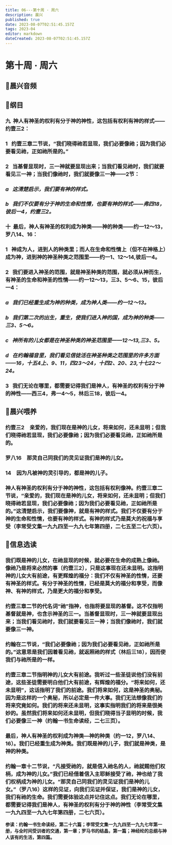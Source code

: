 ```yaml
---
title: 06---第十周 · 周六
description: 晨兴
published: true
date: 2023-08-07T02:51:45.157Z
tags: 2023-04
editor: markdown
dateCreated: 2023-08-07T02:51:45.157Z
---
```


# 第十周 · 周六
## 🎵晨兴音频

## 📖纲目

### 九  神人有神圣的权利有分于神的神性，这包括有权利有神的样式——约壹三2：

### 1   约壹三章二节说，“我们晓得祂若显现，我们必要像祂；因为我们必要看见祂，正如祂所是的。”

### 2   当基督显现时，三一神就要显现出来；当我们看见祂时，我们就要看见三一神；当我们像祂时，我们就要像三一神——2节：

### *a   这清楚启示，我们要有神的样式。*

### *b   我们不仅要有分于神的生命和性情，也要有神的样式——弗四18，彼后一4，约壹三2。*

### 十  最后，神人有神圣的权利成为神类——神的种类——约一12～13，罗八14、16：

### 1   神成为人，进到人的种类里；而人在生命和性情上（但不在神格上）成为神，进到神的神圣种类之范围里——约一1、12～14,彼后一4。

### 2   我们要进入神圣的范围，就是神圣种类的范围，就必须从神而生，有神圣的生命和神圣的性情——约一12～13，三3、5～6、15，彼后一4：

### *a   我们已经重生成为神的种类，成为神人类——约一12～13。*

### *b   我们第二次的出生，重生，使我们进入神的国，成为神的种类——三3、5～6。*

### *c   神所有的儿女都是在神圣种类的神圣范围里——12～13,三3、5。*

### *d   在约翰福音里，我们看见信徒活在神圣种类之范围里的许多方面——16，十五4上、9、11，四23～24，十四2、20、23,十七22～24。*

### 3   我们无论在哪里，都需要记得我们是神人，有神圣的权利有分于神的神性——西三4，弗一4～5，林后三18，彼后一4。

## 📖晨兴喂养

### **约壹三2　亲爱的，我们现在是神的儿女，将来如何，还未显明；但我们晓得祂若显现，我们必要像祂；因为我们必要看见祂，正如祂所是的。**

### **罗八16　那灵自己同我们的灵见证我们是神的儿女。**

### **14　因为凡被神的灵引导的，都是神的儿子。**

### 神人有神圣的权利有分于神的神性，这包括有权利像神。约壹三章二节说，“亲爱的，我们现在是神的儿女，将来如何，还未显明；但我们晓得祂若显现，我们必要像祂；因为我们必要看见祂，正如祂所是的。”这清楚启示，我们要像神，就是有神的样式。我们不仅要有分于神的生命和性情，也要有神的样式。有神的样式乃是莫大的祝福与享受（李常受文集一九九四至一九九七年第四册，二七五至二七六页）。

## 📖信息选读

### 我们既是神的儿女，在祂显现的时候，就必要在生命的成熟上像祂。像祂乃是将来必然的事〔约壹三2〕，只是这事现在还未显明。这指明神的儿女大有前途，有更辉煌的福分：我们不仅有神圣的性情，还要有神圣的样式。有分于神圣的性情，已经是莫大的福分和享受，而像神、有神的样式，乃是更大的福分和享受。

### 约壹三章二节的代名词“祂”指神，也指将要显现的基督。这不仅指明基督就是神，也含示神圣的三一。当基督显现时，三一神就要显现出来；当我们看见祂时，我们就要看见三一神；当我们像祂时，我们就要像三一神。

### 约翰在二节说，“我们必要像祂；因为我们必要看见祂，正如祂所是的。”这意思是我们因着看见祂，就返照祂的样式（林后三18），因而使我们与祂所是的一样。

### 约壹三章二节指明神的儿女大有前途。我听过一些圣徒说他们没有前途，这些圣徒需要明白他们大有前途，有辉煌的福分。“将来如何，还未显明”，这话指明了我们的前途。我们将来如何，这是神圣的奥秘。因为是这样的一个奥秘，所以必定是一件大事。我们无法想像我们的将来究竟如何。我们的将来还未显明，这事实指明我们的将来是很美妙的。虽然我们将来如何还未显明，但我们晓得当子显明的时候，我们必要像三一神（约翰一书生命读经，二七三页）。

### 最后，神人有神圣的权利成为神类—神的种类（约一12，罗八14、16）。我们已经重生成为神类。我们既是神的儿子，我们就是神类，是神的种类。

### 约翰一章十二节说，“凡接受祂的，就是信入祂名的人，祂就赐他们权柄，成为神的儿女。”我们已经借着信入主耶稣接受了祂，神也给了我们权柄成为神的儿女。“那灵自己同我们的灵见证我们是神的儿女。”（罗八16）这样的见证，向我们见证并保证，我们是神的儿女，我们有祂的生命。我们需要体验这点并记住这点。我们无论在哪里，都需要记得我们是神人，有神圣的权利有分于神的神性（李常受文集一九九四至一九九七年第四册，二七六页）。

**参读：约翰一书生命读经，第二十六篇；李常受文集一九九四至一九九七年第一册，与全时间受训者的交通，第一章；罗马书的结晶，第一篇；神经纶的总纲与神人该有的生活，第四篇。**
<!-- Google tag (gtag.js) -->
<script async src="https://www.googletagmanager.com/gtag/js?id=G-1P8709Z16T"></script>
<script>
  window.dataLayer = window.dataLayer || [];
  function gtag(){dataLayer.push(arguments);}
  gtag('js', new Date());

  gtag('config', 'G-1P8709Z16T');
</script>